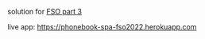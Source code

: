 solution for [FSO part 3](https://fullstackopen.com/en/part3)

live app: https://phonebook-spa-fso2022.herokuapp.com
